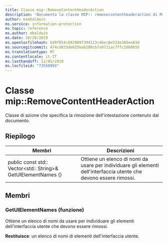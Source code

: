 ```yaml
---
title: Classe mip::RemoveContentHeaderAction
description: 'Documenta la classe MIP:: removecontentheaderaction di Microsoft Information Protection (MIP) SDK.'
author: msmbaldwin
ms.service: information-protection
ms.topic: reference
ms.author: mbaldwin
ms.date: 10/29/2019
ms.openlocfilehash: 5d9f054c692909f394113c46ec8e533e385ee83d
ms.sourcegitcommit: 474cd033de025bab280cb7a9721ac7ffc2d60b55
ms.translationtype: MT
ms.contentlocale: it-IT
ms.lasthandoff: 12/05/2019
ms.locfileid: "73559993"
---
```

# <a name="class-mipremovecontentheaderaction"></a>Classe mip::RemoveContentHeaderAction 
Classe di azione che specifica la rimozione dell'intestazione contenuto dal documento.
  
## <a name="summary"></a>Riepilogo
 Membri                        | Descrizioni                                
--------------------------------|---------------------------------------------
public const std:: Vector\<std:: String\>& GetUIElementNames ()  |  Ottiene un elenco di nomi da usare per individuare gli elementi dell'interfaccia utente che devono essere rimossi.
  
## <a name="members"></a>Membri
  
### <a name="getuielementnames-function"></a>GetUIElementNames (funzione)
Ottiene un elenco di nomi da usare per individuare gli elementi dell'interfaccia utente che devono essere rimossi.

  
**Restituisce**: un elenco di nomi di elementi dell'interfaccia utente.